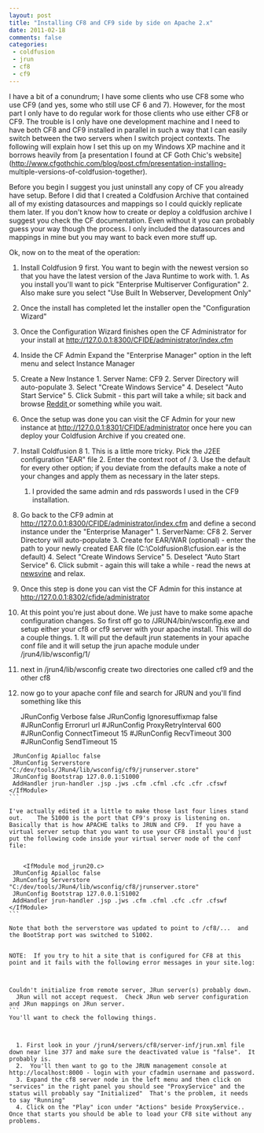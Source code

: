 ```yaml
---
layout: post
title: "Installing CF8 and CF9 side by side on Apache 2.x"
date: 2011-02-18
comments: false
categories:
 - coldfusion
 - jrun
 - cf8
 - cf9
---
```

I have a bit of a conundrum; I have some clients who use CF8 some who use CF9
(and yes, some who still use CF 6 and 7). However, for the most part I only
have to do regular work for those clients who use either CF8 or CF9. The
trouble is I only have one development machine and I need to have both CF8 and
CF9 installed in parallel in such a way that I can easily switch between the
two servers when I switch project contexts. The following will explain how I
set this up on my Windows XP machine and it borrows heavily from [a
presentation I found at CF Goth Chic's
website](http://www.cfgothchic.com/blog/post.cfm/presentation-installing-
multiple-versions-of-coldfusion-together).  
  
Before you begin I suggest you just uninstall any copy of CF you already have
setup.  Before I did that I created a Coldfusion Archive that contained all of
my existing datasources and mappings so I could quickly replicate them later.
If you don't know how to create or deploy a coldfusion archive I suggest you
check the CF documentation.  Even without it you can probably guess your way
though the process.  I only included the datasources and mappings in mine but
you may want to back even more stuff up.  
  
  
Ok, now on to the meat of the operation:  
  
  

  1. Install Coldfusion 9 first.  You want to begin with the newest version so that you have the latest version of the Java Runtime to work with.
    1. As you install you'll want to pick "Enterprise Multiserver Configuration"
    2. Also make sure you select "Use Built In Webserver, Development Only"
  2. Once the install has completed let the installer open the "Configuration Wizard"
  3. Once the Configuration Wizard finishes open the CF Administrator for your install at <http://127.0.0.1:8300/CFIDE/administrator/index.cfm>
  4. Inside the CF Admin Expand the "Enterprise Manager" option in the left menu and select Instance Manager
  5. Create a New Instance
    1. Server Name: CF9
    2. Server Directory will auto-populate
    3. Select "Create Windows Service"
    4. Deselect "Auto Start Service"
    5. Click Submit - this part will take a while; sit back and browse [Reddit ](http://www.reddit.com/)or something while you wait.
  6. Once the setup was done you can visit the CF Admin for your new instance at http://127.0.0.1:8301/CFIDE/administrator  once here you can deploy your Coldfusion Archive if you created one.
  7. Install Coldfusion 8
    1. This is a little more tricky.  Pick the J2EE configuration  "EAR" file
    2. Enter the context root of /
    3. Use the default for every other option; if you deviate from the defaults make a note of your changes and apply them as necessary in the later steps.
      1. I provided the same admin and rds passwords I used in the CF9 installation.
  8. Go back to the CF9 admin at <http://127.0.0.1:8300/CFIDE/administrator/index.cfm> and define a second instance under the "Enterprise Manager"
    1. ServerName: CF8
    2. Server Directory will auto-populate
    3. Create for EAR/WAR (optional) - enter the path to your newly created EAR file (C:\Coldfusion8\cfusion.ear is the default)
    4. Select "Create Windows Service"
    5. Deselect "Auto Start Service"
    6. Click submit - again this will take a while - read the news at [newsvine](http://newsvine.com/) and relax.
  9. Once this step is done you can vist the CF Admin for this instance at http://127.0.0.1:8302/cfide/administrator
  10. At this point you're just about done.  We just have to make some apache configuration changes.  So first off go to /JRUN4/bin/wsconfig.exe and setup either your cf8 or cf9 server with your apache install.  This will do a couple things.  1\. It will put the default jrun statements in your apache conf file and it will setup the jrun apache module under /jrun4/lib/wsconfig/1/ 
  11. next in /jrun4/lib/wsconfig create two directories   one called cf9 and the other cf8
  12. now go to your apache conf file and search for JRUN and you'll find something like this  
  

    
        <IfModule mod_jrun20.c>  
        JRunConfig Verbose false  
        JRunConfig Ignoresuffixmap false  
        #JRunConfig Errorurl url <optionally redirect to this URL on errors>  
        #JRunConfig ProxyRetryInterval 600 <number of seconds to wait before trying to reconnect to unreachable clustered server>  
        #JRunConfig ConnectTimeout 15 <number of seconds to wait on a socket connect to a jrun server>  
        #JRunConfig RecvTimeout 300 <number of seconds to wait on a socket receive to a jrun server>  
        #JRunConfig SendTimeout 15 <number of seconds to wait on a socket send to a jrun server>  
      
     JRunConfig Apialloc false  
     JRunConfig Serverstore "C:/dev/tools/JRun4/lib/wsconfig/cf9/jrunserver.store"  
     JRunConfig Bootstrap 127.0.0.1:51000  
     AddHandler jrun-handler .jsp .jws .cfm .cfml .cfc .cfr .cfswf  
    </IfModule>  
    ```
      
    I've actually edited it a little to make those last four lines stand out.    The 51000 is the port that CF9's proxy is listening on.  Basically that is how APACHE talks to JRUN and CF9.  If you have a virtual server setup that you want to use your CF8 install you'd just put the following code inside your virtual server node of the conf file:  
    
    
        <IfModule mod_jrun20.c>  
     JRunConfig Apialloc false  
     JRunConfig Serverstore "C:/dev/tools/JRun4/lib/wsconfig/cf8/jrunserver.store"  
     JRunConfig Bootstrap 127.0.0.1:51002  
     AddHandler jrun-handler .jsp .jws .cfm .cfml .cfc .cfr .cfswf  
    </IfModule>  
    ```
      
    Note that both the serverstore was updated to point to /cf8/...  and the BootStrap port was switched to 51002.  
    
      
    NOTE:  If you try to hit a site that is configured for CF8 at this point and it fails with the following error messages in your site.log:  
    
    
    
    Couldn't initialize from remote server, JRun server(s) probably down.  
      JRun will not accept request.  Check JRun web server configuration and JRun mappings on JRun server.  
    ```
    You'll want to check the following things.    
      
    
    
      1. First look in your /jrun4/servers/cf8/server-inf/jrun.xml file down near line 377 and make sure the deactivated value is "false".  It probably is. 
      2.  You'll then want to go to the JRUN management console at http://localhost:8000 - login with your cfadmin username and password.
      3. Expand the cf8 server node in the left menu and then click on "services" in the right panel you should see "ProxyService" and the status will probably say "Initialized"  That's the problem, it needs to say "Running"
      4. Click on the "Play" icon under "Actions" beside ProxyService.. Once that starts you should be able to load your CF8 site without any problems.
    
    
    

